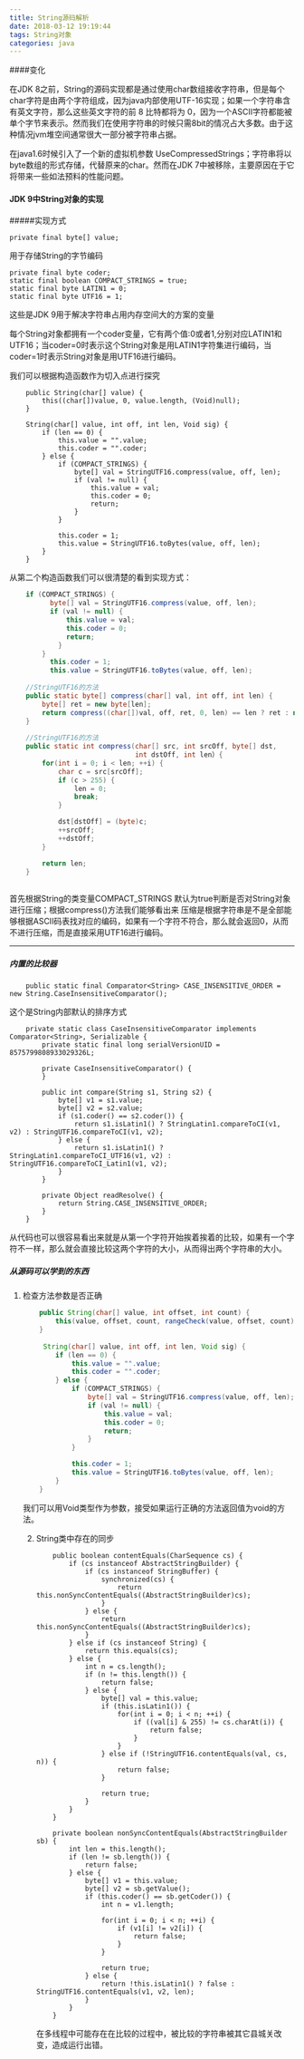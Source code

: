 ```yaml
---
title: String源码解析
date: 2018-03-12 19:19:44
tags: String对象
categories: java
---
```


####变化

在JDK 8之前，String的源码实现都是通过使用char数组接收字符串，但是每个char字符是由两个字符组成，因为java内部使用UTF-16实现；如果一个字符串含有英文字符，那么这些英文字符的前 8 比特都将为 0，因为一个ASCII字符都能被单个字节来表示。然而我们在使用字符串的时候只需8bit的情况占大多数。由于这种情况jvm堆空间通常很大一部分被字符串占据。

在java1.6时候引入了一个新的虚拟机参数 UseCompressedStrings；字符串将以byte数组的形式存储，代替原来的char。然而在JDK 7中被移除，主要原因在于它将带来一些如法预料的性能问题。

#### JDK 9中String对象的实现

#####实现方式

```
private final byte[] value;
```

用于存储String的字节编码

```
private final byte coder;
static final boolean COMPACT_STRINGS = true;
static final byte LATIN1 = 0;
static final byte UTF16 = 1;
```

这些是JDK 9用于解决字符串占用内存空间大的方案的变量

每个String对象都拥有一个coder变量，它有两个值:0或者1,分别对应LATIN1和UTF16；当coder=0时表示这个String对象是用LATIN1字符集进行编码，当coder=1时表示String对象是用UTF16进行编码。	

我们可以根据构造函数作为切入点进行探究

```
    public String(char[] value) {
        this((char[])value, 0, value.length, (Void)null);
    }
    
    String(char[] value, int off, int len, Void sig) {
        if (len == 0) {
            this.value = "".value;
            this.coder = "".coder;
        } else {
            if (COMPACT_STRINGS) {
                byte[] val = StringUTF16.compress(value, off, len);
                if (val != null) {
                    this.value = val;
                    this.coder = 0;
                    return;
                }
            }

            this.coder = 1;
            this.value = StringUTF16.toBytes(value, off, len);
        }
    }
```

  从第二个构造函数我们可以很清楚的看到实现方式：

```java
    if (COMPACT_STRINGS) {
          byte[] val = StringUTF16.compress(value, off, len);
          if (val != null) {
              this.value = val;
              this.coder = 0;
              return;
            }
        }
          this.coder = 1;
          this.value = StringUTF16.toBytes(value, off, len);
        
    //StringUTF16的方法    
    public static byte[] compress(char[] val, int off, int len) {
        byte[] ret = new byte[len];
        return compress((char[])val, off, ret, 0, len) == len ? ret : null;
    }
       
    //StringUTF16的方法
    public static int compress(char[] src, int srcOff, byte[] dst, 
                               int dstOff, int len）{
        for(int i = 0; i < len; ++i) {
            char c = src[srcOff];
            if (c > 255) {
                len = 0;
                break;
            }

            dst[dstOff] = (byte)c;
            ++srcOff;
            ++dstOff;
        }

        return len;
    }
 
```

首先根据String的类变量COMPACT_STRINGS 默认为true判断是否对String对象进行压缩；根据compress()方法我们能够看出来 压缩是根据字符串是不是全部能够根据ASCII码表找对应的编码，如果有一个字符不符合，那么就会返回0，从而不进行压缩，而是直接采用UTF16进行编码。



---

##### 内置的比较器

```
    public static final Comparator<String> CASE_INSENSITIVE_ORDER = new String.CaseInsensitiveComparator();
```

这个是String内部默认的排序方式

```
    private static class CaseInsensitiveComparator implements Comparator<String>, Serializable {
        private static final long serialVersionUID = 8575799808933029326L;

        private CaseInsensitiveComparator() {
        }

        public int compare(String s1, String s2) {
            byte[] v1 = s1.value;
            byte[] v2 = s2.value;
            if (s1.coder() == s2.coder()) {
                return s1.isLatin1() ? StringLatin1.compareToCI(v1, v2) : StringUTF16.compareToCI(v1, v2);
            } else {
                return s1.isLatin1() ? StringLatin1.compareToCI_UTF16(v1, v2) : StringUTF16.compareToCI_Latin1(v1, v2);
            }
        }

        private Object readResolve() {
            return String.CASE_INSENSITIVE_ORDER;
        }
    }
```

从代码也可以很容易看出来就是从第一个字符开始挨着挨着的比较，如果有一个字符不一样，那么就会直接比较这两个字符的大小，从而得出两个字符串的大小。

##### 从源码可以学到的东西

1. 检查方法参数是否正确

   ```java
       public String(char[] value, int offset, int count) {
           this(value, offset, count, rangeCheck(value, offset, count));
       }
       
        String(char[] value, int off, int len, Void sig) {
           if (len == 0) {
               this.value = "".value;
               this.coder = "".coder;
           } else {
               if (COMPACT_STRINGS) {
                   byte[] val = StringUTF16.compress(value, off, len);
                   if (val != null) {
                       this.value = val;
                       this.coder = 0;
                       return;
                   }
               }

               this.coder = 1;
               this.value = StringUTF16.toBytes(value, off, len);
           }
       }

   ```

   我们可以用Void类型作为参数，接受如果运行正确的方法返回值为void的方法。

   2. String类中存在的同步

      ```
          public boolean contentEquals(CharSequence cs) {
              if (cs instanceof AbstractStringBuilder) {
                  if (cs instanceof StringBuffer) {
                      synchronized(cs) {
                          return this.nonSyncContentEquals((AbstractStringBuilder)cs);
                      }
                  } else {
                      return this.nonSyncContentEquals((AbstractStringBuilder)cs);
                  }
              } else if (cs instanceof String) {
                  return this.equals(cs);
              } else {
                  int n = cs.length();
                  if (n != this.length()) {
                      return false;
                  } else {
                      byte[] val = this.value;
                      if (this.isLatin1()) {
                          for(int i = 0; i < n; ++i) {
                              if ((val[i] & 255) != cs.charAt(i)) {
                                  return false;
                              }
                          }
                      } else if (!StringUTF16.contentEquals(val, cs, n)) {
                          return false;
                      }

                      return true;
                  }
              }
          }
          
          private boolean nonSyncContentEquals(AbstractStringBuilder sb) {
              int len = this.length();
              if (len != sb.length()) {
                  return false;
              } else {
                  byte[] v1 = this.value;
                  byte[] v2 = sb.getValue();
                  if (this.coder() == sb.getCoder()) {
                      int n = v1.length;

                      for(int i = 0; i < n; ++i) {
                          if (v1[i] != v2[i]) {
                              return false;
                          }
                      }

                      return true;
                  } else {
                      return !this.isLatin1() ? false : StringUTF16.contentEquals(v1, v2, len);
                  }
              }
          }
      ```

      在多线程中可能存在在比较的过程中，被比较的字符串被其它县城关改变，造成运行出错。